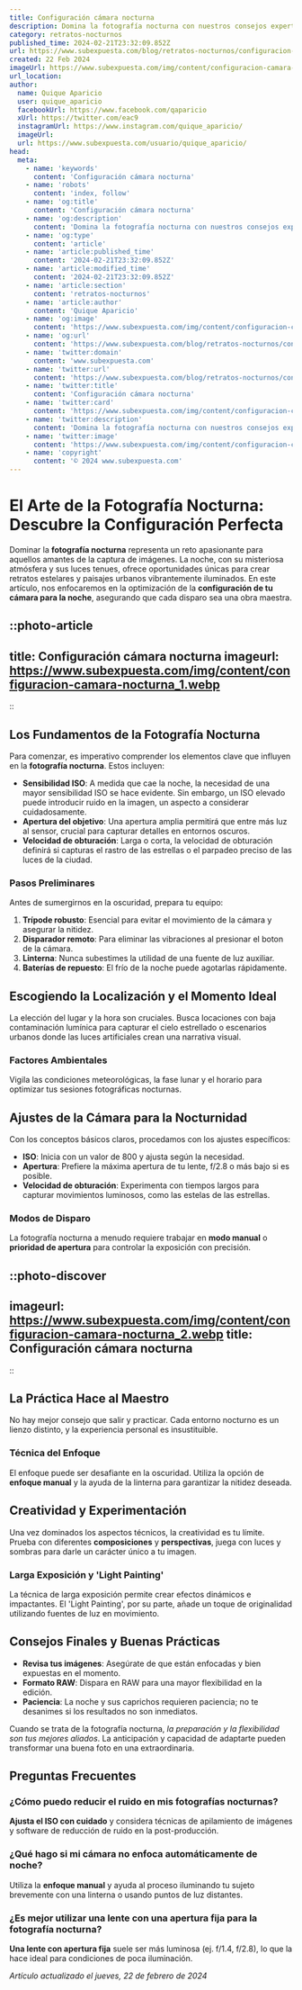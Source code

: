 ```yaml
---
title: Configuración cámara nocturna
description: Domina la fotografía nocturna con nuestros consejos expertos en configuración de cámaras para capturar imágenes increíbles bajo la luna.
category: retratos-nocturnos
published_time: 2024-02-21T23:32:09.852Z
url: https://www.subexpuesta.com/blog/retratos-nocturnos/configuracion-camara-nocturna
created: 22 Feb 2024
imageUrl: https://www.subexpuesta.com/img/content/configuracion-camara-nocturna_1.webp
url_location:
author:
  name: Quique Aparicio
  user: quique_aparicio
  facebookUrl: https://www.facebook.com/qaparicio
  xUrl: https://twitter.com/eac9
  instagramUrl: https://www.instagram.com/quique_aparicio/
  imageUrl: 
  url: https://www.subexpuesta.com/usuario/quique_aparicio/
head:
  meta:
    - name: 'keywords'
      content: 'Configuración cámara nocturna'
    - name: 'robots'
      content: 'index, follow'
    - name: 'og:title'
      content: 'Configuración cámara nocturna'
    - name: 'og:description'
      content: 'Domina la fotografía nocturna con nuestros consejos expertos en configuración de cámaras para capturar imágenes increíbles bajo la luna.'
    - name: 'og:type'
      content: 'article'
    - name: 'article:published_time'
      content: '2024-02-21T23:32:09.852Z'
    - name: 'article:modified_time'
      content: '2024-02-21T23:32:09.852Z'
    - name: 'article:section'
      content: 'retratos-nocturnos'
    - name: 'article:author'
      content: 'Quique Aparicio'
    - name: 'og:image'
      content: 'https://www.subexpuesta.com/img/content/configuracion-camara-nocturna_1.webp'
    - name: 'og:url'
      content: 'https://www.subexpuesta.com/blog/retratos-nocturnos/configuracion-camara-nocturna'
    - name: 'twitter:domain'
      content: 'www.subexpuesta.com'
    - name: 'twitter:url'
      content: 'https://www.subexpuesta.com/blog/retratos-nocturnos/configuracion-camara-nocturna'
    - name: 'twitter:title'
      content: 'Configuración cámara nocturna'
    - name: 'twitter:card'
      content: 'https://www.subexpuesta.com/img/content/configuracion-camara-nocturna_1.webp'
    - name: 'twitter:description'
      content: 'Domina la fotografía nocturna con nuestros consejos expertos en configuración de cámaras para capturar imágenes increíbles bajo la luna.'
    - name: 'twitter:image'
      content: 'https://www.subexpuesta.com/img/content/configuracion-camara-nocturna_1.webp'
    - name: 'copyright'
      content: '© 2024 www.subexpuesta.com'
---
```

# El Arte de la Fotografía Nocturna: Descubre la Configuración Perfecta

Dominar la **fotografía nocturna** representa un reto apasionante para aquellos amantes de la captura de imágenes. La noche, con su misteriosa atmósfera y sus luces tenues, ofrece oportunidades únicas para crear retratos estelares y paisajes urbanos vibrantemente iluminados. En este artículo, nos enfocaremos en la optimización de la **configuración de tu cámara para la noche**, asegurando que cada disparo sea una obra maestra.


::photo-article
---
title: Configuración cámara nocturna
imageurl: https://www.subexpuesta.com/img/content/configuracion-camara-nocturna_1.webp
---
::


## Los Fundamentos de la Fotografía Nocturna

Para comenzar, es imperativo comprender los elementos clave que influyen en la **fotografía nocturna**. Estos incluyen:

- **Sensibilidad ISO**: A medida que cae la noche, la necesidad de una mayor sensibilidad ISO se hace evidente. Sin embargo, un ISO elevado puede introducir ruido en la imagen, un aspecto a considerar cuidadosamente.
- **Apertura del objetivo**: Una apertura amplia permitirá que entre más luz al sensor, crucial para capturar detalles en entornos oscuros.
- **Velocidad de obturación**: Larga o corta, la velocidad de obturación definirá si capturas el rastro de las estrellas o el parpadeo preciso de las luces de la ciudad.

### Pasos Preliminares 

Antes de sumergirnos en la oscuridad, prepara tu equipo:

1. **Trípode robusto**: Esencial para evitar el movimiento de la cámara y asegurar la nitidez.
2. **Disparador remoto**: Para eliminar las vibraciones al presionar el boton de la cámara.
3. **Linterna**: Nunca subestimes la utilidad de una fuente de luz auxiliar.
4. **Baterías de repuesto**: El frío de la noche puede agotarlas rápidamente.

## Escogiendo la Localización y el Momento Ideal

La elección del lugar y la hora son cruciales. Busca locaciones con baja contaminación lumínica para capturar el cielo estrellado o escenarios urbanos donde las luces artificiales crean una narrativa visual.

### Factores Ambientales

Vigila las condiciones meteorológicas, la fase lunar y el horario para optimizar tus sesiones fotográficas nocturnas.

## Ajustes de la Cámara para la Nocturnidad

Con los conceptos básicos claros, procedamos con los ajustes específicos:

- **ISO**: Inicia con un valor de 800 y ajusta según la necesidad.
- **Apertura**: Prefiere la máxima apertura de tu lente, f/2.8 o más bajo si es posible.
- **Velocidad de obturación**: Experimenta con tiempos largos para capturar movimientos luminosos, como las estelas de las estrellas.

### Modos de Disparo

La fotografía nocturna a menudo requiere trabajar en **modo manual** o **prioridad de apertura** para controlar la exposición con precisión.


::photo-discover
---
imageurl: https://www.subexpuesta.com/img/content/configuracion-camara-nocturna_2.webp
title: Configuración cámara nocturna
---
::


## La Práctica Hace al Maestro

No hay mejor consejo que salir y practicar. Cada entorno nocturno es un lienzo distinto, y la experiencia personal es insustituible.

### Técnica del Enfoque

El enfoque puede ser desafiante en la oscuridad. Utiliza la opción de **enfoque manual** y la ayuda de la linterna para garantizar la nitidez deseada.

## Creatividad y Experimentación

Una vez dominados los aspectos técnicos, la creatividad es tu límite. Prueba con diferentes **composiciones** y **perspectivas**, juega con luces y sombras para darle un carácter único a tu imagen.

### Larga Exposición y 'Light Painting'

La técnica de larga exposición permite crear efectos dinámicos e impactantes. El 'Light Painting', por su parte, añade un toque de originalidad utilizando fuentes de luz en movimiento.

## Consejos Finales y Buenas Prácticas

- **Revisa tus imágenes**: Asegúrate de que están enfocadas y bien expuestas en el momento.
- **Formato RAW**: Dispara en RAW para una mayor flexibilidad en la edición.
- **Paciencia**: La noche y sus caprichos requieren paciencia; no te desanimes si los resultados no son inmediatos.

Cuando se trata de la fotografía nocturna, *la preparación y la flexibilidad son tus mejores aliados*. La anticipación y capacidad de adaptarte pueden transformar una buena foto en una extraordinaria.

## Preguntas Frecuentes

### ¿Cómo puedo reducir el ruido en mis fotografías nocturnas?
**Ajusta el ISO con cuidado** y considera técnicas de apilamiento de imágenes y software de reducción de ruido en la post-producción.

### ¿Qué hago si mi cámara no enfoca automáticamente de noche?
Utiliza la **enfoque manual** y ayuda al proceso iluminando tu sujeto brevemente con una linterna o usando puntos de luz distantes.

### ¿Es mejor utilizar una lente con una apertura fija para la fotografía nocturna?
**Una lente con apertura fija** suele ser más luminosa (ej. f/1.4, f/2.8), lo que la hace ideal para condiciones de poca iluminación.

_Artículo actualizado el jueves, 22 de febrero de 2024_